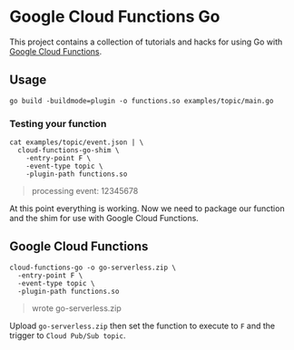 # Google Cloud Functions Go 

This project contains a collection of tutorials and hacks for using Go with [Google Cloud Functions](https://cloud.google.com/functions).

## Usage

```
go build -buildmode=plugin -o functions.so examples/topic/main.go
```

### Testing your function

```
cat examples/topic/event.json | \
  cloud-functions-go-shim \
    -entry-point F \
    -event-type topic \
    -plugin-path functions.so 
```

> processing event: 12345678

At this point everything is working. Now we need to package our function and the shim for use with Google Cloud Functions.

## Google Cloud Functions

```
cloud-functions-go -o go-serverless.zip \
  -entry-point F \
  -event-type topic \
  -plugin-path functions.so
```

> wrote go-serverless.zip

Upload `go-serverless.zip` then set the function to execute to `F` and the trigger to `Cloud Pub/Sub topic`.
